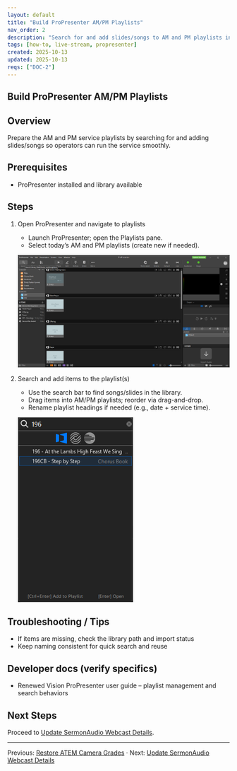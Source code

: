 ```yaml
---
layout: default
title: "Build ProPresenter AM/PM Playlists"
nav_order: 2
description: "Search for and add slides/songs to AM and PM playlists in ProPresenter."
tags: [how-to, live-stream, propresenter]
created: 2025-10-13
updated: 2025-10-13
reqs: ["DOC-2"]
---
```


## Build ProPresenter AM/PM Playlists

## Overview

Prepare the AM and PM service playlists by searching for and adding slides/songs so operators can run the service smoothly.

## Prerequisites

- ProPresenter installed and library available

## Steps

1) Open ProPresenter and navigate to playlists
   - Launch ProPresenter; open the Playlists pane.
   - Select today’s AM and PM playlists (create new if needed).

   ![ProPresenter playlists – 09:13:49](../../SourceScrennshots/Screenshot%202025-09-21%20091349.png)

2) Search and add items to the playlist(s)
   - Use the search bar to find songs/slides in the library.
   - Drag items into AM/PM playlists; reorder via drag-and-drop.
   - Rename playlist headings if needed (e.g., date + service time).

   ![Add items to playlists – 09:14:28](../../SourceScrennshots/Screenshot%202025-09-21%20091428.png)

## Troubleshooting / Tips

- If items are missing, check the library path and import status
- Keep naming consistent for quick search and reuse

## Developer docs (verify specifics)

- Renewed Vision ProPresenter user guide – playlist management and search behaviors

## Next Steps

Proceed to [Update SermonAudio Webcast Details](03-update-sermonaudio-webcast.md).

---

Previous: [Restore ATEM Camera Grades](01-restore-atem-camera-grades.md) · Next: [Update SermonAudio Webcast Details](03-update-sermonaudio-webcast.md)
